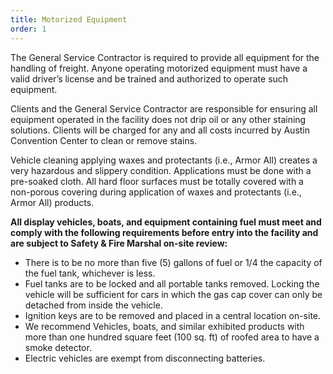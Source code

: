 ```yaml
---
title: Motorized Equipment
order: 1
---
```


The General Service Contractor is required to provide all equipment for the handling of freight. Anyone operating motorized equipment must have a valid driver’s license and be trained and authorized to operate such equipment.

Clients and the General Service Contractor are responsible for ensuring all equipment operated in the facility does not drip oil or any other staining solutions. Clients will be charged for any and all costs incurred by Austin Convention Center to clean or remove stains.

Vehicle cleaning applying waxes and protectants (i.e., Armor All) creates a very hazardous and slippery condition. Applications must be done with a pre-soaked cloth. All hard floor surfaces must be totally covered with a non-porous covering during application of waxes and protectants (i.e., Armor All) products.

**All display vehicles, boats, and equipment containing fuel must meet and comply with the following requirements before entry into the facility and are subject to Safety & Fire Marshal on-site review:**

- There is to be no more than five (5) gallons of fuel or 1/4 the capacity of the fuel tank, whichever is less.
- Fuel tanks are to be locked and all portable tanks removed. Locking the vehicle will be sufficient for cars in which the gas cap cover can only be detached from inside the vehicle.
- Ignition keys are to be removed and placed in a central location on-site.
- We recommend Vehicles, boats, and similar exhibited products with more than one hundred square feet (100 sq. ft) of roofed area to have a smoke detector.
- Electric vehicles are exempt from disconnecting batteries.
